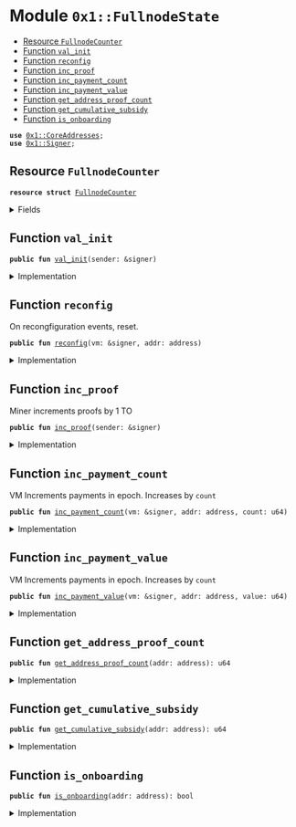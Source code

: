 
<a name="0x1_FullnodeState"></a>

# Module `0x1::FullnodeState`



-  [Resource `FullnodeCounter`](#0x1_FullnodeState_FullnodeCounter)
-  [Function `val_init`](#0x1_FullnodeState_val_init)
-  [Function `reconfig`](#0x1_FullnodeState_reconfig)
-  [Function `inc_proof`](#0x1_FullnodeState_inc_proof)
-  [Function `inc_payment_count`](#0x1_FullnodeState_inc_payment_count)
-  [Function `inc_payment_value`](#0x1_FullnodeState_inc_payment_value)
-  [Function `get_address_proof_count`](#0x1_FullnodeState_get_address_proof_count)
-  [Function `get_cumulative_subsidy`](#0x1_FullnodeState_get_cumulative_subsidy)
-  [Function `is_onboarding`](#0x1_FullnodeState_is_onboarding)


<pre><code><b>use</b> <a href="CoreAddresses.md#0x1_CoreAddresses">0x1::CoreAddresses</a>;
<b>use</b> <a href="Signer.md#0x1_Signer">0x1::Signer</a>;
</code></pre>



<a name="0x1_FullnodeState_FullnodeCounter"></a>

## Resource `FullnodeCounter`



<pre><code><b>resource</b> <b>struct</b> <a href="FullnodeState.md#0x1_FullnodeState_FullnodeCounter">FullnodeCounter</a>
</code></pre>



<details>
<summary>Fields</summary>


<dl>
<dt>
<code>proofs_submitted_in_epoch: u64</code>
</dt>
<dd>

</dd>
<dt>
<code>proofs_paid_in_epoch: u64</code>
</dt>
<dd>

</dd>
<dt>
<code>subsidy_in_epoch: u64</code>
</dt>
<dd>

</dd>
<dt>
<code>cumulative_proofs_submitted: u64</code>
</dt>
<dd>

</dd>
<dt>
<code>cumulative_proofs_paid: u64</code>
</dt>
<dd>

</dd>
<dt>
<code>cumulative_subsidy: u64</code>
</dt>
<dd>

</dd>
</dl>


</details>

<a name="0x1_FullnodeState_val_init"></a>

## Function `val_init`



<pre><code><b>public</b> <b>fun</b> <a href="FullnodeState.md#0x1_FullnodeState_val_init">val_init</a>(sender: &signer)
</code></pre>



<details>
<summary>Implementation</summary>


<pre><code><b>public</b> <b>fun</b> <a href="FullnodeState.md#0x1_FullnodeState_val_init">val_init</a>(sender: &signer) {
    <b>assert</b>(!<b>exists</b>&lt;<a href="FullnodeState.md#0x1_FullnodeState_FullnodeCounter">FullnodeCounter</a>&gt;(<a href="Signer.md#0x1_Signer_address_of">Signer::address_of</a>(sender)), 130112011021);
    move_to&lt;<a href="FullnodeState.md#0x1_FullnodeState_FullnodeCounter">FullnodeCounter</a>&gt;(
    sender,
    <a href="FullnodeState.md#0x1_FullnodeState_FullnodeCounter">FullnodeCounter</a> {
        proofs_submitted_in_epoch: 0,
        proofs_paid_in_epoch: 0, // count
        subsidy_in_epoch: 0, // value
        cumulative_proofs_submitted: 0,
        cumulative_proofs_paid: 0,
        cumulative_subsidy: 0,
      }
    );
}
</code></pre>



</details>

<a name="0x1_FullnodeState_reconfig"></a>

## Function `reconfig`

On recongfiguration events, reset.


<pre><code><b>public</b> <b>fun</b> <a href="FullnodeState.md#0x1_FullnodeState_reconfig">reconfig</a>(vm: &signer, addr: address)
</code></pre>



<details>
<summary>Implementation</summary>


<pre><code><b>public</b> <b>fun</b> <a href="FullnodeState.md#0x1_FullnodeState_reconfig">reconfig</a>(vm: &signer, addr: address) <b>acquires</b> <a href="FullnodeState.md#0x1_FullnodeState_FullnodeCounter">FullnodeCounter</a> {
    <b>let</b> sender = <a href="Signer.md#0x1_Signer_address_of">Signer::address_of</a>(vm);
    <b>assert</b>(sender == <a href="CoreAddresses.md#0x1_CoreAddresses_LIBRA_ROOT_ADDRESS">CoreAddresses::LIBRA_ROOT_ADDRESS</a>(), 190201014010);
    <b>let</b> state = borrow_global_mut&lt;<a href="FullnodeState.md#0x1_FullnodeState_FullnodeCounter">FullnodeCounter</a>&gt;(addr);
    state.cumulative_proofs_submitted = state.cumulative_proofs_submitted + state.proofs_submitted_in_epoch;
    state.cumulative_proofs_paid = state.cumulative_proofs_paid + state.proofs_paid_in_epoch;
    state.cumulative_subsidy = state.cumulative_subsidy + state.subsidy_in_epoch;
    // reset
    state.proofs_submitted_in_epoch= 0;
    state.proofs_paid_in_epoch = 0;
    state.subsidy_in_epoch = 0;
}
</code></pre>



</details>

<a name="0x1_FullnodeState_inc_proof"></a>

## Function `inc_proof`

Miner increments proofs by 1
TO


<pre><code><b>public</b> <b>fun</b> <a href="FullnodeState.md#0x1_FullnodeState_inc_proof">inc_proof</a>(sender: &signer)
</code></pre>



<details>
<summary>Implementation</summary>


<pre><code><b>public</b> <b>fun</b> <a href="FullnodeState.md#0x1_FullnodeState_inc_proof">inc_proof</a>(sender: &signer) <b>acquires</b> <a href="FullnodeState.md#0x1_FullnodeState_FullnodeCounter">FullnodeCounter</a> {
  <b>let</b> addr = <a href="Signer.md#0x1_Signer_address_of">Signer::address_of</a>(sender);
    <b>let</b> state = borrow_global_mut&lt;<a href="FullnodeState.md#0x1_FullnodeState_FullnodeCounter">FullnodeCounter</a>&gt;(addr);
    state.proofs_submitted_in_epoch = state.proofs_submitted_in_epoch + 1;
}
</code></pre>



</details>

<a name="0x1_FullnodeState_inc_payment_count"></a>

## Function `inc_payment_count`

VM Increments payments in epoch. Increases by <code>count</code>


<pre><code><b>public</b> <b>fun</b> <a href="FullnodeState.md#0x1_FullnodeState_inc_payment_count">inc_payment_count</a>(vm: &signer, addr: address, count: u64)
</code></pre>



<details>
<summary>Implementation</summary>


<pre><code><b>public</b> <b>fun</b> <a href="FullnodeState.md#0x1_FullnodeState_inc_payment_count">inc_payment_count</a>(vm: &signer, addr: address, count: u64) <b>acquires</b> <a href="FullnodeState.md#0x1_FullnodeState_FullnodeCounter">FullnodeCounter</a> {
  <b>assert</b>(<a href="Signer.md#0x1_Signer_address_of">Signer::address_of</a>(vm) == <a href="CoreAddresses.md#0x1_CoreAddresses_LIBRA_ROOT_ADDRESS">CoreAddresses::LIBRA_ROOT_ADDRESS</a>(), 190201014010);
  <b>let</b> state = borrow_global_mut&lt;<a href="FullnodeState.md#0x1_FullnodeState_FullnodeCounter">FullnodeCounter</a>&gt;(addr);
  state.proofs_paid_in_epoch = state.proofs_paid_in_epoch + count;
}
</code></pre>



</details>

<a name="0x1_FullnodeState_inc_payment_value"></a>

## Function `inc_payment_value`

VM Increments payments in epoch. Increases by <code>count</code>


<pre><code><b>public</b> <b>fun</b> <a href="FullnodeState.md#0x1_FullnodeState_inc_payment_value">inc_payment_value</a>(vm: &signer, addr: address, value: u64)
</code></pre>



<details>
<summary>Implementation</summary>


<pre><code><b>public</b> <b>fun</b> <a href="FullnodeState.md#0x1_FullnodeState_inc_payment_value">inc_payment_value</a>(vm: &signer, addr: address, value: u64) <b>acquires</b> <a href="FullnodeState.md#0x1_FullnodeState_FullnodeCounter">FullnodeCounter</a> {
  <b>assert</b>(<a href="Signer.md#0x1_Signer_address_of">Signer::address_of</a>(vm) == <a href="CoreAddresses.md#0x1_CoreAddresses_LIBRA_ROOT_ADDRESS">CoreAddresses::LIBRA_ROOT_ADDRESS</a>(), 190201014010);
  <b>let</b> state = borrow_global_mut&lt;<a href="FullnodeState.md#0x1_FullnodeState_FullnodeCounter">FullnodeCounter</a>&gt;(addr);
  state.subsidy_in_epoch = state.subsidy_in_epoch + value;
}
</code></pre>



</details>

<a name="0x1_FullnodeState_get_address_proof_count"></a>

## Function `get_address_proof_count`



<pre><code><b>public</b> <b>fun</b> <a href="FullnodeState.md#0x1_FullnodeState_get_address_proof_count">get_address_proof_count</a>(addr: address): u64
</code></pre>



<details>
<summary>Implementation</summary>


<pre><code><b>public</b> <b>fun</b> <a href="FullnodeState.md#0x1_FullnodeState_get_address_proof_count">get_address_proof_count</a>(addr: address):u64 <b>acquires</b> <a href="FullnodeState.md#0x1_FullnodeState_FullnodeCounter">FullnodeCounter</a> {
  <b>let</b> state = borrow_global&lt;<a href="FullnodeState.md#0x1_FullnodeState_FullnodeCounter">FullnodeCounter</a>&gt;(addr);
  state.proofs_submitted_in_epoch
}
</code></pre>



</details>

<a name="0x1_FullnodeState_get_cumulative_subsidy"></a>

## Function `get_cumulative_subsidy`



<pre><code><b>public</b> <b>fun</b> <a href="FullnodeState.md#0x1_FullnodeState_get_cumulative_subsidy">get_cumulative_subsidy</a>(addr: address): u64
</code></pre>



<details>
<summary>Implementation</summary>


<pre><code><b>public</b> <b>fun</b> <a href="FullnodeState.md#0x1_FullnodeState_get_cumulative_subsidy">get_cumulative_subsidy</a>(addr: address): u64 <b>acquires</b> <a href="FullnodeState.md#0x1_FullnodeState_FullnodeCounter">FullnodeCounter</a>{
  <b>let</b> state = borrow_global&lt;<a href="FullnodeState.md#0x1_FullnodeState_FullnodeCounter">FullnodeCounter</a>&gt;(addr);
  state.cumulative_subsidy
}
</code></pre>



</details>

<a name="0x1_FullnodeState_is_onboarding"></a>

## Function `is_onboarding`



<pre><code><b>public</b> <b>fun</b> <a href="FullnodeState.md#0x1_FullnodeState_is_onboarding">is_onboarding</a>(addr: address): bool
</code></pre>



<details>
<summary>Implementation</summary>


<pre><code><b>public</b> <b>fun</b> <a href="FullnodeState.md#0x1_FullnodeState_is_onboarding">is_onboarding</a>(addr: address): bool <b>acquires</b> <a href="FullnodeState.md#0x1_FullnodeState_FullnodeCounter">FullnodeCounter</a>{
  <b>let</b> state = borrow_global&lt;<a href="FullnodeState.md#0x1_FullnodeState_FullnodeCounter">FullnodeCounter</a>&gt;(addr);
  state.cumulative_subsidy == 0
}
</code></pre>



</details>


[//]: # ("File containing references which can be used from documentation")
[ACCESS_CONTROL]: https://github.com/libra/lip/blob/master/lips/lip-2.md
[ROLE]: https://github.com/libra/lip/blob/master/lips/lip-2.md#roles
[PERMISSION]: https://github.com/libra/lip/blob/master/lips/lip-2.md#permissions
